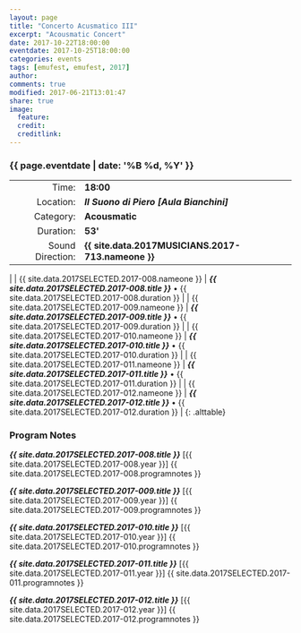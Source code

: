 ```yaml
---
layout: page
title: "Concerto Acusmatico III"
excerpt: "Acousmatic Concert"
date: 2017-10-22T18:00:00
eventdate: 2017-10-25T18:00:00
categories: events
tags: [emufest, emufest, 2017]
author:
comments: true
modified: 2017-06-21T13:01:47
share: true
image:
  feature:
  credit:
  creditlink:
---
```


### {{ page.eventdate | date: '%B %d, %Y' }}

|  |  |
|------------:|:------------|
| Time: | **18:00** |
| Location: | ***Il Suono di Piero [Aula Bianchini]*** |
| Category: | **Acousmatic** |
| Duration: | **53'** |
| Sound Direction: | **{{ site.data.2017MUSICIANS.2017-713.nameone }}** |
|
| {{ site.data.2017SELECTED.2017-008.nameone }} | ***{{ site.data.2017SELECTED.2017-008.title }}*** • {{ site.data.2017SELECTED.2017-008.duration }} |
| {{ site.data.2017SELECTED.2017-009.nameone }} | ***{{ site.data.2017SELECTED.2017-009.title }}*** • {{ site.data.2017SELECTED.2017-009.duration }} |
| {{ site.data.2017SELECTED.2017-010.nameone }} | ***{{ site.data.2017SELECTED.2017-010.title }}*** • {{ site.data.2017SELECTED.2017-010.duration }} |
| {{ site.data.2017SELECTED.2017-011.nameone }} | ***{{ site.data.2017SELECTED.2017-011.title }}*** • {{ site.data.2017SELECTED.2017-011.duration }} |
| {{ site.data.2017SELECTED.2017-012.nameone }} | ***{{ site.data.2017SELECTED.2017-012.title }}*** • {{ site.data.2017SELECTED.2017-012.duration }} |
{: .alttable}

### Program Notes

***{{ site.data.2017SELECTED.2017-008.title }}*** [{{ site.data.2017SELECTED.2017-008.year }}] {{ site.data.2017SELECTED.2017-008.programnotes }}

***{{ site.data.2017SELECTED.2017-009.title }}*** [{{ site.data.2017SELECTED.2017-009.year }}] {{ site.data.2017SELECTED.2017-009.programnotes }}

***{{ site.data.2017SELECTED.2017-010.title }}*** [{{ site.data.2017SELECTED.2017-010.year }}] {{ site.data.2017SELECTED.2017-010.programnotes }}

***{{ site.data.2017SELECTED.2017-011.title }}*** [{{ site.data.2017SELECTED.2017-011.year }}] {{ site.data.2017SELECTED.2017-011.programnotes }}

***{{ site.data.2017SELECTED.2017-012.title }}*** [{{ site.data.2017SELECTED.2017-012.year }}] {{ site.data.2017SELECTED.2017-012.programnotes }}
